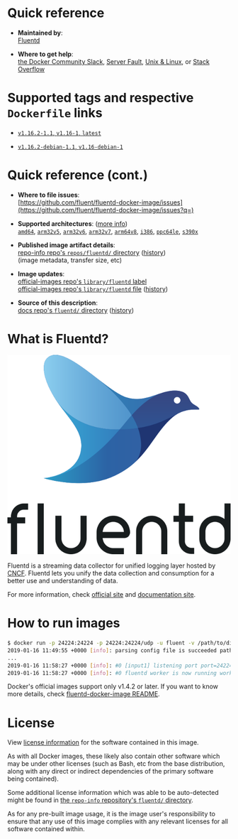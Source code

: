 <!--

********************************************************************************

WARNING:

    DO NOT EDIT "fluentd/README.md"

    IT IS AUTO-GENERATED

    (from the other files in "fluentd/" combined with a set of templates)

********************************************************************************

-->

# Quick reference

-	**Maintained by**:  
	[Fluentd](https://github.com/fluent/fluentd-docker-image)

-	**Where to get help**:  
	[the Docker Community Slack](https://dockr.ly/comm-slack), [Server Fault](https://serverfault.com/help/on-topic), [Unix & Linux](https://unix.stackexchange.com/help/on-topic), or [Stack Overflow](https://stackoverflow.com/help/on-topic)

# Supported tags and respective `Dockerfile` links

-	[`v1.16.2-1.1`, `v1.16-1`, `latest`](https://github.com/fluent/fluentd-docker-image/blob/a4dd65768ec1819574e570716955276c9089326a/v1.16/alpine/Dockerfile)

-	[`v1.16.2-debian-1.1`, `v1.16-debian-1`](https://github.com/fluent/fluentd-docker-image/blob/a4dd65768ec1819574e570716955276c9089326a/v1.16/debian/Dockerfile)

# Quick reference (cont.)

-	**Where to file issues**:  
	[https://github.com/fluent/fluentd-docker-image/issues](https://github.com/fluent/fluentd-docker-image/issues?q=)

-	**Supported architectures**: ([more info](https://github.com/docker-library/official-images#architectures-other-than-amd64))  
	[`amd64`](https://hub.docker.com/r/amd64/fluentd/), [`arm32v5`](https://hub.docker.com/r/arm32v5/fluentd/), [`arm32v6`](https://hub.docker.com/r/arm32v6/fluentd/), [`arm32v7`](https://hub.docker.com/r/arm32v7/fluentd/), [`arm64v8`](https://hub.docker.com/r/arm64v8/fluentd/), [`i386`](https://hub.docker.com/r/i386/fluentd/), [`ppc64le`](https://hub.docker.com/r/ppc64le/fluentd/), [`s390x`](https://hub.docker.com/r/s390x/fluentd/)

-	**Published image artifact details**:  
	[repo-info repo's `repos/fluentd/` directory](https://github.com/docker-library/repo-info/blob/master/repos/fluentd) ([history](https://github.com/docker-library/repo-info/commits/master/repos/fluentd))  
	(image metadata, transfer size, etc)

-	**Image updates**:  
	[official-images repo's `library/fluentd` label](https://github.com/docker-library/official-images/issues?q=label%3Alibrary%2Ffluentd)  
	[official-images repo's `library/fluentd` file](https://github.com/docker-library/official-images/blob/master/library/fluentd) ([history](https://github.com/docker-library/official-images/commits/master/library/fluentd))

-	**Source of this description**:  
	[docs repo's `fluentd/` directory](https://github.com/docker-library/docs/tree/master/fluentd) ([history](https://github.com/docker-library/docs/commits/master/fluentd))

# What is Fluentd?

![logo](https://raw.githubusercontent.com/docker-library/docs/23d5a64f3f38c1cad2557ded3d3d16388d9239cb/fluentd/logo.png)

Fluentd is a streaming data collector for unified logging layer hosted by [CNCF](https://www.cncf.io/project-faq/fluentd/). Fluentd lets you unify the data collection and consumption for a better use and understanding of data.

For more information, check [official site](https://www.fluentd.org/) and [documentation site](https://docs.fluentd.org/).

# How to run images

```bash
$ docker run -p 24224:24224 -p 24224:24224/udp -u fluent -v /path/to/dir:/fluentd/log fluentd
2019-01-16 11:49:55 +0000 [info]: parsing config file is succeeded path="/fluentd/etc/fluent.conf"
...
2019-01-16 11:58:27 +0000 [info]: #0 [input1] listening port port=24224 bind="0.0.0.0"
2019-01-16 11:58:27 +0000 [info]: #0 fluentd worker is now running worker = 0
```

Docker's official images support only v1.4.2 or later. If you want to know more details, check [fluentd-docker-image README](https://github.com/fluent/fluentd-docker-image/blob/master/README.md).

# License

View [license information](https://github.com/fluent/fluentd/blob/master/LICENSE) for the software contained in this image.

As with all Docker images, these likely also contain other software which may be under other licenses (such as Bash, etc from the base distribution, along with any direct or indirect dependencies of the primary software being contained).

Some additional license information which was able to be auto-detected might be found in [the `repo-info` repository's `fluentd/` directory](https://github.com/docker-library/repo-info/tree/master/repos/fluentd).

As for any pre-built image usage, it is the image user's responsibility to ensure that any use of this image complies with any relevant licenses for all software contained within.
